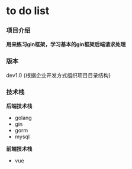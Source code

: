 # to do list 
### 项目介绍
**用来练习gin框架，学习基本的gin框架后端请求处理**
### 版本
dev1.0  {根据企业开发方式组织项目目录结构}
### 技术栈
**后端技术栈**
* golang
* gin
* gorm
* mysql

**前端技术栈**
* vue